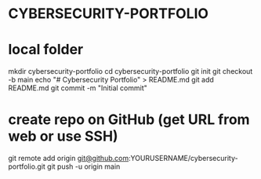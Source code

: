 # CYBERSECURITY-PORTFOLIO
# local folder
mkdir cybersecurity-portfolio
cd cybersecurity-portfolio
git init
git checkout -b main
echo "# Cybersecurity Portfolio" > README.md
git add README.md
git commit -m "Initial commit"

# create repo on GitHub (get URL from web or use SSH)
git remote add origin git@github.com:YOURUSERNAME/cybersecurity-portfolio.git
git push -u origin main

